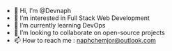 - 👋 Hi, I’m @Devnaph
- 👀 I’m interested in Full Stack Web Development
- 🌱 I’m currently learning DevOps
- 💞️ I’m looking to collaborate on open-source projects
- 📫 How to reach me : naphchemjor@outlook.com




